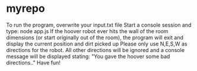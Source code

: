# myrepo
To run the program, overwrite your input.txt file
Start a console session and type: node app.js
If the hoover robot ever hits the wall of the room dimensions (or start originally out of the room), the program will exit and display the current position and dirt picked up
Please only use N,E,S,W as directions for the robot. All other directions will be ignored and a console message will be displayed stating: "You gave the hoover some bad directions.."
Have fun!
